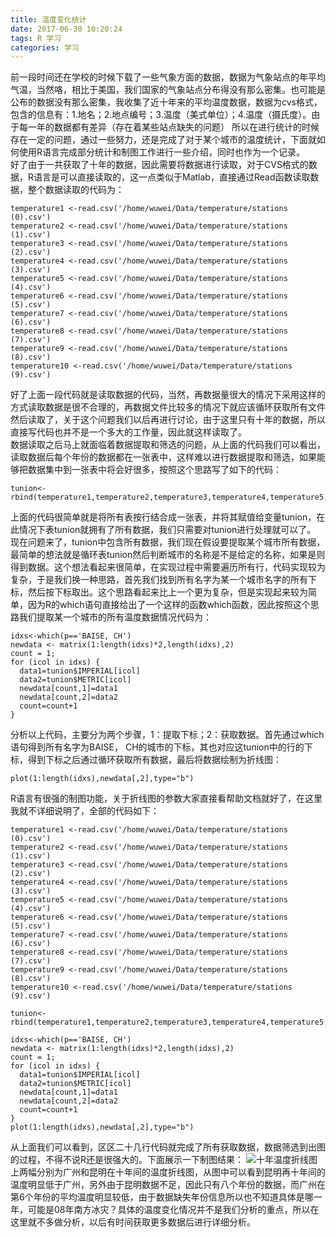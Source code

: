 ```yaml
---
title: 温度变化统计
date: 2017-06-30 10:20:24
tags: R 学习
categories: 学习
---
```

前一段时间还在学校的时候下载了一些气象方面的数据，数据为气象站点的年平均气温，当然咯，相比于美国，我们国家的气象站点分布得没有那么密集。也可能是公布的数据没有那么密集，我收集了近十年来的平均温度数据，数据为cvs格式，包含的信息有：1.地名；2.地点编号；3.温度（美式单位）；4.温度（摄氏度）。由于每一年的数据都有差异（存在着某些站点缺失的问题）
所以在进行统计的时候存在一定的问题，通过一些努力，还是完成了对于某个城市的温度统计，下面就如何使用R语言完成部分统计和制图工作进行一些介绍，同时也作为一个记录。  
好了由于一共获取了十年的数据，因此需要将数据进行读取，对于CVS格式的数据，R语言是可以直接读取的，这一点类似于Matlab，直接通过Read函数读取数据，整个数据读取的代码为：
```
temperature1 <-read.csv('/home/wuwei/Data/temperature/stations (0).csv')
temperature2 <-read.csv('/home/wuwei/Data/temperature/stations (1).csv')
temperature3 <-read.csv('/home/wuwei/Data/temperature/stations (2).csv')
temperature4 <-read.csv('/home/wuwei/Data/temperature/stations (3).csv')
temperature5 <-read.csv('/home/wuwei/Data/temperature/stations (4).csv')
temperature6 <-read.csv('/home/wuwei/Data/temperature/stations (5).csv')
temperature7 <-read.csv('/home/wuwei/Data/temperature/stations (6).csv')
temperature8 <-read.csv('/home/wuwei/Data/temperature/stations (7).csv')
temperature9 <-read.csv('/home/wuwei/Data/temperature/stations (8).csv')
temperature10 <-read.csv('/home/wuwei/Data/temperature/stations (9).csv')
```
好了上面一段代码就是读取数据的代码，当然，再数据量很大的情况下采用这样的方式读取数据是很不合理的，再数据文件比较多的情况下就应该循环获取所有文件然后读取了，关于这个问题我们以后再进行讨论，由于这里只有十年的数据，所以直接写代码也并不是一个多大的工作量，因此就这样读取了。  
数据读取之后马上就面临着数据提取和筛选的问题，从上面的代码我们可以看出，读取数据后每个年份的数据都在一张表中，这样难以进行数据提取和筛选，如果能够把数据集中到一张表中将会好很多，按照这个思路写了如下的代码：
```
tunion<-rbind(temperature1,temperature2,temperature3,temperature4,temperature5,temperature6,temperature7,temperature8,temperature9,temperature10)

```
上面的代码很简单就是将所有表按行结合成一张表，并将其赋值给变量tunion，在此情况下表tunion就拥有了所有数据，我们只需要对tunion进行处理就可以了。  
现在问题来了，tunion中包含所有数据，我们现在假设要提取某个城市所有数据，最简单的想法就是循环表tunion然后判断城市的名称是不是给定的名称，如果是则得到数据。这个想法看起来很简单，在实现过程中需要遍历所有行，代码实现较为复杂，于是我们换一种思路，首先我们找到所有名字为某一个城市名字的所有下标，然后按下标取出。这个思路看起来比上一个更为复杂，但是实现起来较为简单，因为R的which语句直接给出了一个这样的函数which函数，因此按照这个思路我们提取某一个城市的所有温度数据情况代码为：
```
idxs<-which(p=='BAISE, CH')
newdata <- matrix(1:length(idxs)*2,length(idxs),2)
count = 1;
for (icol in idxs) {
  data1=tunion$IMPERIAL[icol]
  data2=tunion$METRIC[icol]
  newdata[count,1]=data1
  newdata[count,2]=data2
  count=count+1
}
```
分析以上代码，主要分为两个步骤，1：提取下标；2：获取数据。首先通过which语句得到所有名字为BAISE， CH的城市的下标，其也对应这tunion中的行的下标，得到下标之后通过循环获取所有数据，最后将数据绘制为折线图：
```
plot(1:length(idxs),newdata[,2],type="b")
```
R语言有很强的制图功能，关于折线图的参数大家直接看帮助文档就好了，在这里我就不详细说明了，全部的代码如下：
```
temperature1 <-read.csv('/home/wuwei/Data/temperature/stations (0).csv')
temperature2 <-read.csv('/home/wuwei/Data/temperature/stations (1).csv')
temperature3 <-read.csv('/home/wuwei/Data/temperature/stations (2).csv')
temperature4 <-read.csv('/home/wuwei/Data/temperature/stations (3).csv')
temperature5 <-read.csv('/home/wuwei/Data/temperature/stations (4).csv')
temperature6 <-read.csv('/home/wuwei/Data/temperature/stations (5).csv')
temperature7 <-read.csv('/home/wuwei/Data/temperature/stations (6).csv')
temperature8 <-read.csv('/home/wuwei/Data/temperature/stations (7).csv')
temperature9 <-read.csv('/home/wuwei/Data/temperature/stations (8).csv')
temperature10 <-read.csv('/home/wuwei/Data/temperature/stations (9).csv')

tunion<-rbind(temperature1,temperature2,temperature3,temperature4,temperature5,temperature6,temperature7,temperature8,temperature9,temperature10)

idxs<-which(p=='BAISE, CH')
newdata <- matrix(1:length(idxs)*2,length(idxs),2)
count = 1;
for (icol in idxs) {
  data1=tunion$IMPERIAL[icol]
  data2=tunion$METRIC[icol]
  newdata[count,1]=data1
  newdata[count,2]=data2
  count=count+1
}
plot(1:length(idxs),newdata[,2],type="b")
```
从上面我们可以看到，区区二十几行代码就完成了所有获取数据，数据筛选到出图的过程，不得不说R还是很强大的。下面展示一下制图结果：
![十年温度折线图](https://lh3.googleusercontent.com/-uSCt8Vc3ShY/WVXSJ35oSDI/AAAAAAAACOg/Mxg0_tEC-bk01mxjHFaCROY09Te8-maAACLcBGAs/s0/tempture.png "tempture.png")
上两幅分别为广州和昆明在十年间的温度折线图，从图中可以看到昆明再十年间的温度明显低于广州，另外由于昆明数据不足，因此只有八个年份的数据，而广州在第6个年份的平均温度明显较低，由于数据缺失年份信息所以也不知道具体是哪一年，可能是08年南方冰灾？具体的温度变化情况并不是我们分析的重点，所以在这里就不多做分析，以后有时间获取更多数据后进行详细分析。
